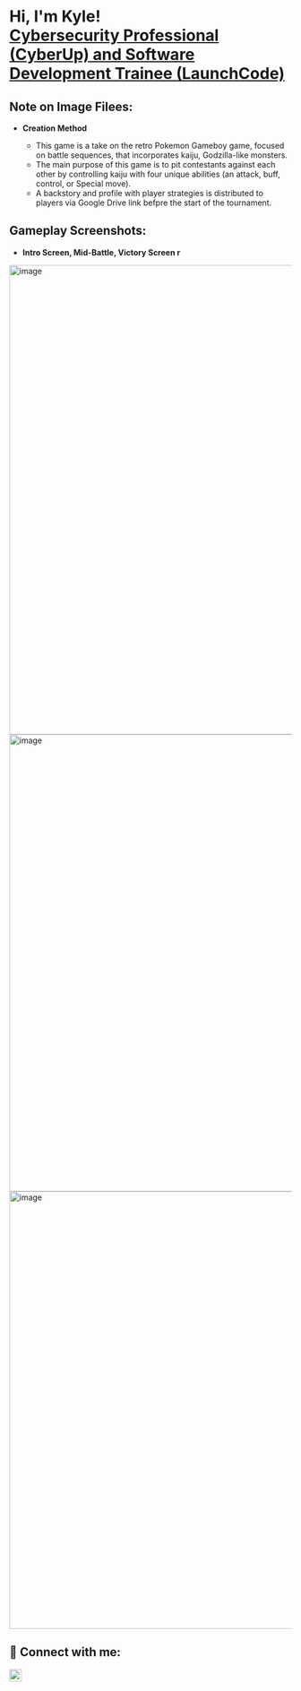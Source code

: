 <h1>Hi, I'm Kyle! <br/><a href="https://www.linkedin.com/in/kyle-york-cyber/">Cybersecurity Professional (CyberUp) and Software Development Trainee (LaunchCode)</a>

<h2>Note on Image Filees:</h2>

- <b>Creation Method</b>

  - This game is a take on the retro Pokemon Gameboy game, focused on battle sequences, that incorporates kaiju, Godzilla-like monsters.
  - The main purpose of this game is to pit contestants against each other by controlling kaiju with four unique abilities (an attack, buff, control, or Special move).
  - A backstory and profile with player strategies is distributed to players via Google Drive link befpre the start of the tournament.
 
<h2>Gameplay Screenshots:</h2>

- <b>Intro Screen, Mid-Battle, Victory Screen r</b>
<img width="1854" height="838" alt="image" src="https://github.com/user-attachments/assets/74379299-e882-4f1e-b0d8-d9a4c95779af" />
<img width="1012" height="816" alt="image" src="https://github.com/user-attachments/assets/8a16995c-0037-4db6-99af-0b5233a1ab40" />
<img width="1184" height="781" alt="image" src="https://github.com/user-attachments/assets/85fd825b-fea5-4076-9dfb-b1a07e8098bf" />



<h2> 🤳 Connect with me:</h2>

[<img align="left" alt="Yorkyle | LinkedIn" width="22px" src="https://cdn.jsdelivr.net/npm/simple-icons@v3/icons/linkedin.svg" />][linkedin]

[linkedin]: https://linkedin.com/in/kyle-york-cyber

<!--
**yorkyle/yorkyle** is a ✨ _special_ ✨ repository because its `README.md` (this file) appears on your GitHub profile.
